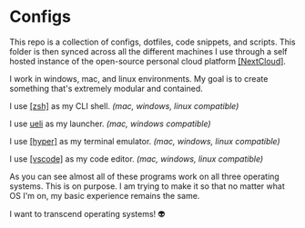 # Configs

This repo is a collection of configs, dotfiles, code snippets, and scripts. This folder is then synced across all the different machines I use through a self hosted instance of the open-source personal cloud platform [[NextCloud]](https://nextcloud.com/).

I work in windows, mac, and linux environments. My goal is to create something that's extremely modular and contained.

I use [[zsh]](https://www.zsh.org/) as my CLI shell. _(mac, windows, linux compatible)_

I use [ueli](https://github.com/oliverschwendener/ueli) as my launcher. _(mac, windows compatible)_

I use [[hyper]](https://hyper.is/) as my terminal emulator. _(mac, windows, linux compatible)_

I use [[vscode]](https://code.visualstudio.com/) as my code editor. _(mac, windows, linux compatible)_

As you can see almost all of these programs work on all three operating systems. This is on purpose. I am trying to make it so that no matter what OS I'm on, my basic experience remains the same.

I want to transcend operating systems! :alien: